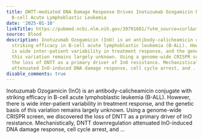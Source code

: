 ```yaml
---
title: DNTT-mediated DNA Damage Response Drives Inotuzumab Ozogamicin Resistance in
  B-cell Acute Lymphoblastic Leukemia
date: '2025-01-10'
linkTitle: https://pubmed.ncbi.nlm.nih.gov/39791601/?utm_source=curl&utm_medium=rss&utm_campaign=journals&utm_content=7603509&fc=None&ff=20250110170836&v=2.18.0.post9+e462414
source: Blood
description: Inotuzumab Ozogamicin (InO) is an antibody-calicheamicin conjugate with
  striking efficacy in B-cell acute lymphoblastic leukemia (B-ALL). However, there
  is wide inter-patient variability in treatment response, and the genetic basis of
  this variation remains largely unknown. Using a genome-wide CRISPR screen, we discovered
  the loss of DNTT as a primary driver of InO resistance. Mechanistically, DNTT downregulation
  attenuated InO-induced DNA damage response, cell cycle arrest, and ...
disable_comments: true
---
```

Inotuzumab Ozogamicin (InO) is an antibody-calicheamicin conjugate with striking efficacy in B-cell acute lymphoblastic leukemia (B-ALL). However, there is wide inter-patient variability in treatment response, and the genetic basis of this variation remains largely unknown. Using a genome-wide CRISPR screen, we discovered the loss of DNTT as a primary driver of InO resistance. Mechanistically, DNTT downregulation attenuated InO-induced DNA damage response, cell cycle arrest, and ...